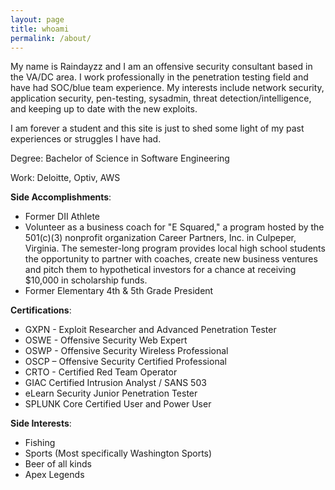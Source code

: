 ```yaml
---
layout: page
title: whoami
permalink: /about/
---
```


My name is Raindayzz and I am an offensive security consultant based in the VA/DC area. I work professionally in the penetration testing field and have had SOC/blue team experience. My interests include network security, application security, pen-testing, sysadmin, threat detection/intelligence, and keeping up to date with the new exploits.


I am forever a student and this site is just to shed some light of my past experiences or struggles I have had. 

Degree: Bachelor of Science in Software Engineering

Work: Deloitte, Optiv, AWS

**Side Accomplishments**:
- Former DII Athlete
- Volunteer as a business coach for "E Squared," a program hosted by the 501(c)(3) nonprofit organization Career Partners, Inc. in Culpeper, Virginia. The semester-long program provides local high school students the opportunity to partner with coaches, create new business ventures and pitch them to hypothetical investors for a chance at receiving $10,000 in scholarship funds. 
- Former Elementary 4th & 5th Grade President


**Certifications**: 
- GXPN - Exploit Researcher and Advanced Penetration Tester
- OSWE - Offensive Security Web Expert
- OSWP - Offensive Security Wireless Professional 
- OSCP – Offensive Security Certified Professional 
- CRTO - Certified Red Team Operator
- GIAC Certified Intrusion Analyst / SANS 503 
- eLearn Security Junior Penetration Tester 
- SPLUNK Core Certified User and Power User 

**Side Interests**:
- Fishing
- Sports (Most specifically Washington Sports)
- Beer of all kinds
- Apex Legends
